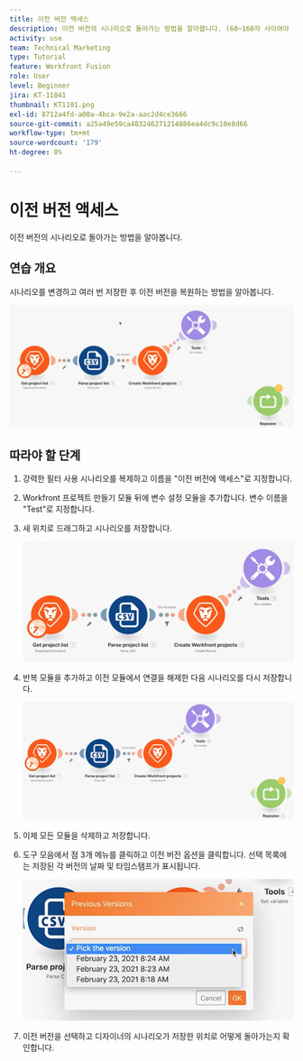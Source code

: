 ```yaml
---
title: 이전 버전 액세스
description: 이전 버전의 시나리오로 돌아가는 방법을 알아봅니다. (60~160자 사이여야 하지만 56자임)
activity: use
team: Technical Marketing
type: Tutorial
feature: Workfront Fusion
role: User
level: Beginner
jira: KT-11041
thumbnail: KT1101.png
exl-id: 8712a4fd-a00a-4bca-9e2a-aac2d4ce3666
source-git-commit: a25a49e59ca483246271214886ea4dc9c10e8d66
workflow-type: tm+mt
source-wordcount: '179'
ht-degree: 0%

---
```


# 이전 버전 액세스

이전 버전의 시나리오로 돌아가는 방법을 알아봅니다.

## 연습 개요

시나리오를 변경하고 여러 번 저장한 후 이전 버전을 복원하는 방법을 알아봅니다.

![이전 버전 액세스 이미지 1](../12-exercises/assets/accessing-previous-versions-walkthrough-1.png)

## 따라야 할 단계

1. 강력한 필터 사용 시나리오를 복제하고 이름을 &quot;이전 버전에 액세스&quot;로 지정합니다.
1. Workfront 프로젝트 만들기 모듈 뒤에 변수 설정 모듈을 추가합니다. 변수 이름을 &quot;Test&quot;로 지정합니다.
1. 새 위치로 드래그하고 시나리오를 저장합니다.

   ![이전 버전 액세스 이미지 2](../12-exercises/assets/accessing-previous-versions-walkthrough-2.png)

1. 반복 모듈을 추가하고 이전 모듈에서 연결을 해제한 다음 시나리오를 다시 저장합니다.

   ![이전 버전 액세스 이미지 3](../12-exercises/assets/accessing-previous-versions-walkthrough-3.png)

1. 이제 모든 모듈을 삭제하고 저장합니다.
1. 도구 모음에서 점 3개 메뉴를 클릭하고 이전 버전 옵션을 클릭합니다. 선택 목록에는 저장된 각 버전의 날짜 및 타임스탬프가 표시됩니다.

   ![이전 버전 액세스 이미지 4](../12-exercises/assets/accessing-previous-versions-walkthrough-4.png)

1. 이전 버전을 선택하고 디자이너의 시나리오가 저장한 위치로 어떻게 돌아가는지 확인합니다.
